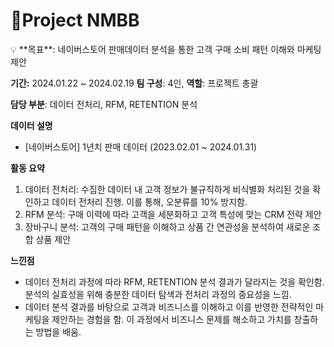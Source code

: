 # 🍡Project NMBB
<aside>
💡 **목표**: 네이버스토어 판매데이터 분석을 통한 고객 구매 소비 패턴 이해와 마케팅 제안

**기간:** 2024.01.22 ~ 2024.02.19
**팀 구성**: 4인, **역할**: 프로젝트 총괄

**담당 부분**: 데이터 전처리, RFM, RETENTION 분석

**데이터 설명**

- [네이버스토어] 1년치 판매 데이터 (2023.02.01 ~ 2024.01.31)

**활동 요약**

1. 데이터 전처리: 수집한 데이터 내 고객 정보가 불규칙하게 비식별화 처리된 것을 확인하고 데이터 전처리 진행. 이를 통해, 오분류를 10% 방지함.
2. RFM 분석: 구매 이력에 따라 고객을 세분화하고 고객 특성에 맞는 CRM 전략 제안
3. 장바구니 분석: 고객의 구매 패턴을 이해하고 상품 간 연관성을 분석하여 새로운 조합 상품 제안

 

**느낀점**

- 데이터 전처리 과정에 따라 RFM, RETENTION 분석 결과가 달라지는 것을 확인함. 분석의 실효성을 위해 충분한 데이터 탐색과 전처리 과정의 중요성을 느낌.
- 데이터 분석 결과를 바탕으로 고객과 비즈니스를 이해하고 이를 반영한 전략적인 마케팅을 제안하는 경험을 함. 이 과정에서 비즈니스 문제를 해소하고 가치를 창출하는 방법을 배움.
</aside>
